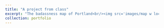 ```yaml
---
title: "A project from class"
excerpt: "The badassness map of Portland<br/><img src='images/map w locator map-1.png'>"
collection: portfolio
---
```

